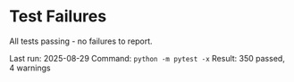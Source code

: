 # Test Failures

All tests passing - no failures to report.

Last run: 2025-08-29
Command: `python -m pytest -x`
Result: 350 passed, 4 warnings